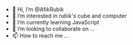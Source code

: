 - 👋 Hi, I’m @AfikRubik
- 👀 I’m interested in rubik's cube and computer
- 🌱 I’m currently learning JavaScript
- 💞️ I’m looking to collaborate on ...
- 📫 How to reach me ...

<!---
AfikRubik/AfikRubik is a ✨ special ✨ repository because its `README.md` (this file) appears on your GitHub profile.
You can click the Preview link to take a look at your changes.
--->
